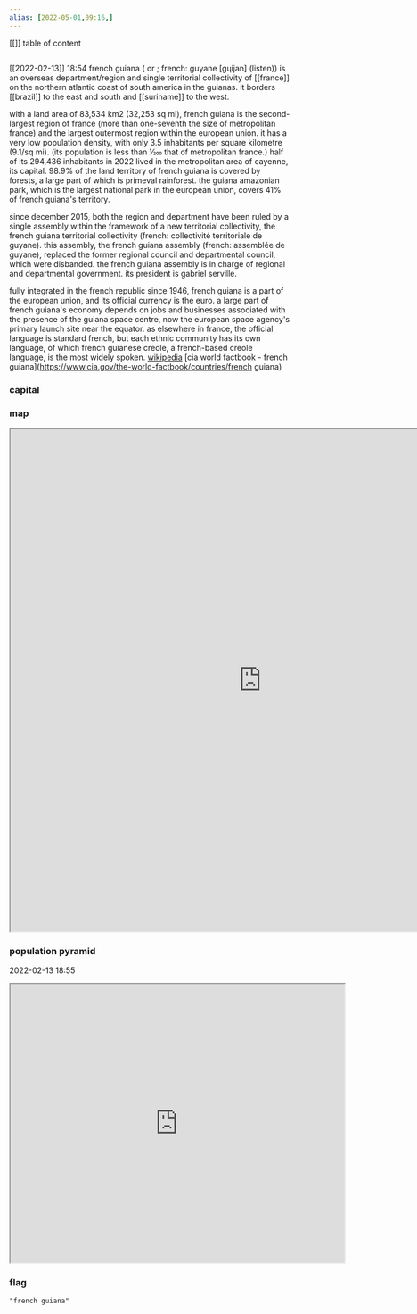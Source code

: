 ```yaml
---
alias: [2022-05-01,09:16,]
---
```

[[]]
table of content
```toc
```
[[2022-02-13]] 18:54
french guiana ( or ; french: guyane [ɡɥijan] (listen)) is an overseas department/region and single territorial collectivity of [[france]] on the northern atlantic coast of south america in the guianas. it borders [[brazil]] to the east and south and [[suriname]] to the west.

with a land area of 83,534 km2 (32,253 sq mi), french guiana is the second-largest region of france (more than one-seventh the size of metropolitan france) and the largest outermost region within the european union. it has a very low population density, with only 3.5 inhabitants per square kilometre (9.1/sq mi). (its population is less than 1⁄200 that of metropolitan france.) half of its 294,436 inhabitants in 2022 lived in the metropolitan area of cayenne, its capital. 98.9% of the land territory of french guiana is covered by forests, a large part of which is primeval rainforest. the guiana amazonian park, which is the largest national park in the european union, covers 41% of french guiana's territory.

since december 2015, both the region and department have been ruled by a single assembly within the framework of a new territorial collectivity, the french guiana territorial collectivity (french: collectivité territoriale de guyane). this assembly, the french guiana assembly (french: assemblée de guyane), replaced the former regional council and departmental council, which were disbanded. the french guiana assembly is in charge of regional and departmental government. its president is gabriel serville.



fully integrated in the french republic since 1946, french guiana is a part of the european union, and its official currency is the euro. a large part of french guiana's economy depends on jobs and businesses associated with the presence of the guiana space centre, now the european space agency's primary launch site near the equator. as elsewhere in france, the official language is standard french, but each ethnic community has its own language, of which french guianese creole, a french-based creole language, is the most widely spoken.
[wikipedia](https://en.wikipedia.org/wiki/french%20guiana)
[cia world factbook - french guiana](https://www.cia.gov/the-world-factbook/countries/french guiana)
### capital

### map
<iframe src="https://duckduckgo.com/?t=ffab&q=french guiana&ia=web&iaxm=about" width="900" height="900" ></iframe>

### population pyramid

2022-02-13 18:55

<iframe src="https://www.populationpyramid.net/french guiana/2019/" width="600" height="500" ></iframe>

### flag

```query
"french guiana"
```